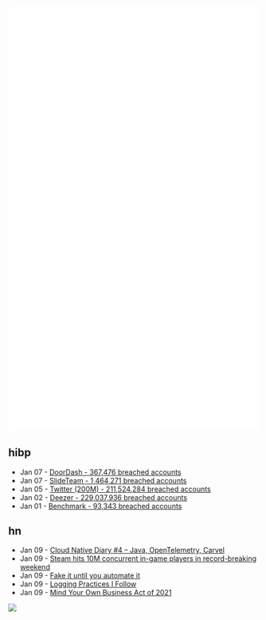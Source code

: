 ![Metrics](https://raw.githubusercontent.com/phixion/phixion/master/metrics.svg)

## hibp

<!--
for https://github.com/phixion/phixion/blob/main/.github/workflows/feeds.yml
-->
<!--START_SECTION:haveibeenpwnd-->
- Jan 07 - [DoorDash - 367,476 breached accounts](https://haveibeenpwned.com/PwnedWebsites#DoorDash)
- Jan 07 - [SlideTeam - 1,464,271 breached accounts](https://haveibeenpwned.com/PwnedWebsites#SlideTeam)
- Jan 05 - [Twitter (200M) - 211,524,284 breached accounts](https://haveibeenpwned.com/PwnedWebsites#Twitter200M)
- Jan 02 - [Deezer - 229,037,936 breached accounts](https://haveibeenpwned.com/PwnedWebsites#Deezer)
- Jan 01 - [Benchmark - 93,343 breached accounts](https://haveibeenpwned.com/PwnedWebsites#Benchmark)
<!--END_SECTION:haveibeenpwnd-->

## hn

<!--
for https://github.com/phixion/phixion/blob/main/.github/workflows/feeds.yml
-->
<!--START_SECTION:hn-->
- Jan 09 - [Cloud Native Diary #4 – Java, OpenTelemetry, Carvel](https://www.thomasvitale.com/cloud-native-diary-4/)
- Jan 09 - [Steam hits 10M concurrent in-game players in record-breaking weekend](https://www.theverge.com/2023/1/9/23546139/steam-10-million-concurrent-players-record-breaking-valve-gaming)
- Jan 09 - [Fake it until you automate it](https://understandlegacycode.com/blog/fake-it-until-you-automate-it/)
- Jan 09 - [Logging Practices I Follow](https://www.16elt.com/2023/01/06/logging-practices-I-follow/)
- Jan 09 - [Mind Your Own Business Act of 2021](https://www.congress.gov/bill/117th-congress/senate-bill/1444)
<!--END_SECTION:hn-->

<!--
for https://yhype.me
-->
![](https://hit.yhype.me/github/profile?user_id=13013670)
